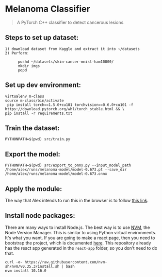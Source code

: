 # Melanoma Classifier 
> A PyTorch C++ classifier to detect cancerous lesions.

## Steps to set up dataset:

    1) download dataset from Kaggle and extract it into ~/datasets  
    2) Perform:  
```
      pushd ~/datasets/skin-cancer-mnist-ham10000/
      mkdir imgs
      popd
```

## Set up dev environment:

```
virtualenv m-class
source m-class/bin/activate
 pip install torch==1.5.0+cu101 torchvision==0.6.0+cu101 -f https://download.pytorch.org/whl/torch_stable.html && \
pip install -r requirements.txt
```

## Train the dataset:

```
PYTHONPATH=$(pwd) src/train.py 
```

## Export the model:  
```
PYTHONPATH=$(pwd) src/export_to_onnx.py --input_model_path /home/alex/runs/melanoma-model/model-0.673.pt --save_dir /home/alex/runs/melanoma-model/model-0.673.onnx
```

## Apply the module:  
The way that Alex intends to run this in the browser is to follow [this link](https://microsoft.github.io/onnxjs-demo/#/resnet50).


## Install node packages:
There are many ways to install Node.js. The best way is to use [NVM](https://github.com/nvm-sh/nvm), the Node Version Manager. This is similar to using Python virtual environments. It's what you want. If you are going to make a react page, then you need to bootstrap the project, which is documented [here](https://github.com/facebook/create-react-app). This repository already has the react app generated in the `react-app` folder, so you don't need to do that.
```
curl -o- https://raw.githubusercontent.com/nvm-sh/nvm/v0.35.3/install.sh | bash
nvm install 10.16.0

```
